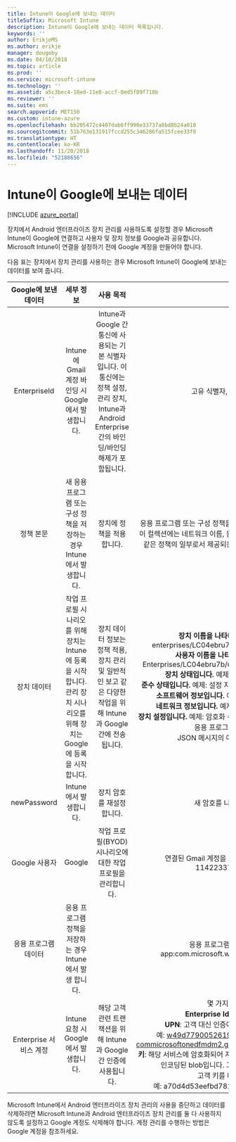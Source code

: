 ```yaml
---
title: Intune이 Google에 보내는 데이터
titleSuffix: Microsoft Intune
description: Intune이 Google에 보내는 데이터 목록입니다.
keywords: ''
author: ErikjeMS
ms.author: erikje
manager: dougeby
ms.date: 04/18/2018
ms.topic: article
ms.prod: ''
ms.service: microsoft-intune
ms.technology: ''
ms.assetid: a5c3bec4-18ed-11e8-accf-0ed5f89f718b
ms.reviewer: ''
ms.suite: ems
search.appverid: MET150
ms.custom: intune-azure
ms.openlocfilehash: bb205472c4407dab6ff990e33737a8bd8b24a010
ms.sourcegitcommit: 51b763e131917fccd255c346286fa515fcee33f0
ms.translationtype: HT
ms.contentlocale: ko-KR
ms.lasthandoff: 11/20/2018
ms.locfileid: "52188656"
---
```

# <a name="data-intune-sends-to-google"></a>Intune이 Google에 보내는 데이터

[!INCLUDE [azure_portal](./includes/azure_portal.md)]

장치에서 Android 엔터프라이즈 장치 관리를 사용하도록 설정할 경우 Microsoft Intune이 Google에 연결하고 사용자 및 장치 정보를 Google과 공유합니다. Microsoft Intune이 연결을 설정하기 전에 Google 계정을 만들어야 합니다.

다음 표는 장치에서 장치 관리를 사용하는 경우 Microsoft Intune이 Google에 보내는 데이터를 보여 줍니다.


| Google에 보낸 데이터 | 세부 정보 | 사용 목적 | 예제 |
|:---:|:---:|:---:|:---:|
| EnterpriseId | Intune에 Gmail 계정 바인딩 시 Google에서 발생합니다. | Intune과 Google 간 통신에 사용되는 기본 식별자입니다.  이 통신에는 정책 설정, 관리 장치, Intune과 Android Enterprise 간의 바인딩/바인딩 해제가 포함됩니다. | 고유 식별자, 형식 예: LC04eik8a6 |
| 정책 본문 | 새 응용 프로그램 또는 구성 정책을 저장하는 경우 Intune에서 발생합니다. | 장치에 정책을 적용합니다. | 응용 프로그램 또는 구성 정책을 위해 구성된 모든 설정의 컬렉션입니다. 이 컬렉션에는 네트워크 이름, 응용 프로그램 이름, 응용 프로그램별 설정 같은 정책의 일부로서 제공되는 경우 고객 정보를 포함할 수 있습니다. |
| 장치 데이터 | 작업 프로필 시나리오를 위해 장치는 Intune에 등록을 시작합니다. 관리 장치 시나리오를 위해 장치는 Google에 등록을 시작합니다. | 장치 데이터 정보는 정책 적용, 장치 관리 및 일반적인 보고 같은 다양한 작업을 위해 Intune과 Google 간에 전송됩니다. | **장치 이름을 나타내는 고유 식별자입니다.** 예: enterprises/LC04ebru7b/devices/3592d971168f9ae4<br>**사용자 이름을 나타내는 고유 식별자입니다.** 예: Enterprises/LC04ebru7b/users/116838519924207449711<br>**장치 상태입니다.** 예제: 활성, 사용하지 않음, 프로비전.<br>**준수 상태입니다.** 예제: 설정 지원되지 않음, 누락된 필수 응용 프로그램<br>**소프트웨어 정보입니다.** 예제: 소프트웨어 버전 및 패치 수준.<br>**네트워크 정보입니다.** 예제: IMEI, MEID, WifiMacAddress<br>**장치 설정입니다.** 예제: 암호화 수준에 대한 정보 및 장치가 알려지지 않은 응용 프로그램을 허용하는지 여부.<br> JSON 메시지의 예제는 아래를 참조하십시오. |
| newPassword | Intune에서 발생합니다. | 장치 암호를 재설정합니다. | 새 암호를 나타내는 문자열입니다. |
| Google 사용자 | Google | 작업 프로필(BYOD) 시나리오에 대한 작업 프로필을 관리합니다. | 연결된 Gmail 계정을 나타내는 고유 식별자입니다. 예: 114223373813435875042 |
| 응용 프로그램 데이터 | 응용 프로그램 정책을 저장하는 경우 Intune에서 발생 합니다. |  | 응용 프로그램 이름 문자열입니다. 예: app:com.microsoft.windowsintune.companyportal |
| Enterprise 서비스 계정 | Intune 요청 시 Google에서 발생합니다. | 해당 고객 관련 트랜잭션을 위해 Intune과 Google 간 인증에 사용됩니다. | 몇 가지 파트가 있습니다.<br> **Enterprise Id**: 이전에 문서화됐습니다.<br>**UPN**: 고객 대신 인증에 사용된 UPN을 생성 했습니다.<br>예: w49d77900526190e26708c31c9e8a0@pfwp-commicrosoftonedfmdm2.google.com.iam.gserviceaccount.com<br>**키**: 해당 서비스에 암호화되어 저장되고 인증 요청에 사용되는 Base64로 인코딩된 blob입니다. 그러나 이것이 blob의 모습입니다.<br> 고객 키를 나타내는 고유 식별자<br>예: a70d4d53eefbd781ce7ad6a6495c65eb15e74f1f |


Microsoft Intune에서 Android 엔터프라이즈 장치 관리의 사용을 중단하고 데이터를 삭제하려면 Microsoft Intune과 Android 엔터프라이즈 장치 관리를 둘 다 사용하지 않도록 설정하고 Google 계정도 삭제해야 합니다. 계정 관리를 수행하는 방법은 Google 계정을 참조하세요.


